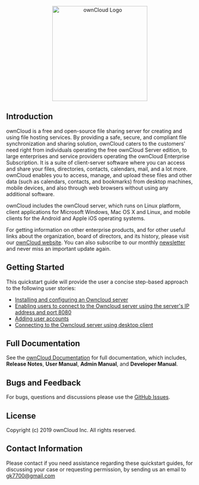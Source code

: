 <p align="center">
  <img src="https://user-images.githubusercontent.com/40832072/55623859-cf50e280-57c1-11e9-814b-8bdac30adac6.png" width="256" title="ownCloud Logo">
</p>

## Introduction

ownCloud is a free and open-source file sharing server for creating and using file hosting services. By providing a safe, secure, and compliant file synchronization and sharing solution, ownCloud caters to the customers' need right from individuals operating the free ownCloud Server edition, to large enterprises and service providers operating the ownCloud Enterprise Subscription. It is a suite of client-server software where you can access and share your files, directories, contacts, calendars, mail, and a lot more. ownCloud enables you to access, manage, and upload these files and other data (such as calendars, contacts, and bookmarks) from desktop machines, mobile devices, and also through web browsers without using any additional software.   

ownCloud includes the ownCloud server, which runs on Linux platform, client applications for Microsoft Windows, Mac OS X and Linux, and mobile clients for the Android and Apple iOS operating systems.

For getting information on other enterprise products, and for other useful links about the organization, board of directors, and its history, please visit our [ownCloud website](https://owncloud.org/).
You can also subscribe to our monthly [newsletter](https://owncloud.org/newsletter/) and never miss an important update again.

## Getting Started
This quickstart guide will provide the user a concise step-based approach to the following user stories:
* [Installing and configuring an Owncloud server](https://RedhatTest2304.github.io/Redhat-Technical-Writer-Test/Installing/)
* [Enabling users to connect to the Owncloud server using the server's IP address and port 8080](https://RedhatTest2304.github.io/Redhat-Technical-Writer-Test/URL/)
* [Adding user accounts](https://RedhatTest2304.github.io/Redhat-Technical-Writer-Test/Adding/)
* [Connecting to the Owncloud server using desktop client](https://RedhatTest2304.github.io/Redhat-Technical-Writer-Test/Desktop/)

 ## Full Documentation  
 
See the [ownCloud Documentation](https://doc.owncloud.com/server/) for full documentation, which includes, **Release Notes**, **User Manual**, **Admin Manual**, and **Developer Manual**.

## Bugs and Feedback

For bugs, questions and discussions please use the [GitHub Issues](https://github.com/gk7700/Introduction/issues).  

## License

Copyright (c) 2019 ownCloud Inc. All rights reserved.

## Contact Information

Please contact if you need assistance regarding these quickstart guides, for discussing your case or requesting permission, by sending us an email to <gk7700@gmail.com>

